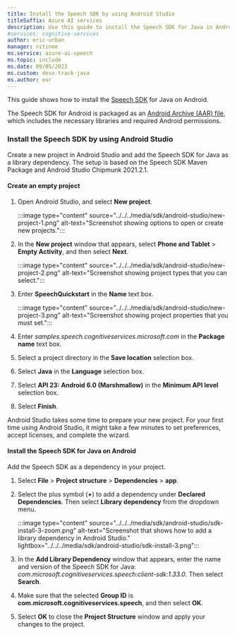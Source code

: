 ```yaml
---
title: Install the Speech SDK by using Android Studio
titleSuffix: Azure AI services
description: Use this guide to install the Speech SDK for Java in Android Studio.
#services: cognitive-services
author: eric-urban
manager: nitinme
ms.service: azure-ai-speech
ms.topic: include
ms.date: 09/05/2023
ms.custom: devx-track-java
ms.author: eur
---
```


This guide shows how to install the [Speech SDK](../../../speech-sdk.md) for Java on Android.

The Speech SDK for Android is packaged as an [Android Archive (AAR) file](https://developer.android.com/studio/projects/android-library), which includes the necessary libraries and required Android permissions.

### Install the Speech SDK by using Android Studio

Create a new project in Android Studio and add the Speech SDK for Java as a library dependency. The setup is based on the Speech SDK Maven Package and Android Studio Chipmunk 2021.2.1.

#### Create an empty project

1. Open Android Studio, and select **New project**.

   :::image type="content" source="../../../media/sdk/android-studio/new-project-1.png" alt-text="Screenshot showing options to open or create new projects.":::

1. In the **New project** window that appears, select **Phone and Tablet** > **Empty Activity**, and then select **Next**.

   :::image type="content" source="../../../media/sdk/android-studio/new-project-2.png" alt-text="Screenshot showing project types that you can select.":::

1. Enter **SpeechQuickstart** in the **Name** text box.

   :::image type="content" source="../../../media/sdk/android-studio/new-project-3.png" alt-text="Screenshot showing project properties that you must set.":::

1. Enter *samples.speech.cognitiveservices.microsoft.com* in the **Package name** text box.
1. Select a project directory in the **Save location** selection box.
1. Select **Java** in the **Language** selection box.
1. Select **API 23: Android 6.0 (Marshmallow)** in the **Minimum API level** selection box.
1. Select **Finish**.

Android Studio takes some time to prepare your new project. For your first time using Android Studio, it might take a few minutes to set preferences, accept licenses, and complete the wizard.

#### Install the Speech SDK for Java on Android

Add the Speech SDK as a dependency in your project.

1. Select **File** > **Project structure** > **Dependencies** > **app**.
1. Select the plus symbol (**+**) to add a dependency under **Declared Dependencies**. Then select **Library dependency** from the dropdown menu.

   :::image type="content" source="../../../media/sdk/android-studio/sdk-install-3-zoom.png" alt-text="Screenshot that shows how to add a library dependency in Android Studio." lightbox="../../../media/sdk/android-studio/sdk-install-3.png":::

1. In the **Add Library Dependency** window that appears, enter the name and version of the Speech SDK for Java: *com.microsoft.cognitiveservices.speech:client-sdk:1.33.0*. Then select **Search**.
1. Make sure that the selected **Group ID** is **com.microsoft.cognitiveservices.speech**, and then select **OK**.
1. Select **OK** to close the **Project Structure** window and apply your changes to the project.
